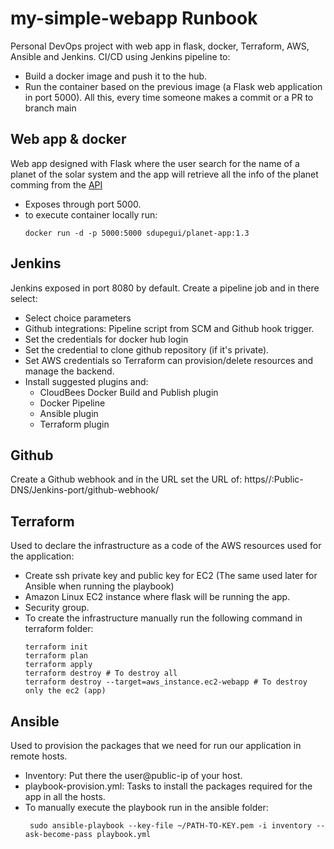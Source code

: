 # my-simple-webapp Runbook
Personal DevOps project with web app in flask, docker, Terraform, AWS, Ansible and Jenkins.
CI/CD using Jenkins pipeline to:
- Build a docker image and push it to the hub.
- Run the container based on the previous image (a Flask web application in port 5000).
 All this, every time someone makes a commit or a PR to branch main
 
## Web app & docker
Web app designed with Flask where the user search for the name of a planet of the solar system and the app will retrieve all the info of the planet comming from the [API](https://api.le-systeme-solaire.net/swagger/)
- Exposes through port 5000.
- to execute container locally run: 
    ```
    docker run -d -p 5000:5000 sdupegui/planet-app:1.3
    ```
    
## Jenkins
Jenkins exposed in port 8080 by default. Create a pipeline job and in there select: 
- Select choice parameters
- Github integrations: Pipeline script from SCM and Github hook trigger.
- Set the credentials for docker hub login
- Set the credential to clone github repository (if it's private).
- Set AWS credentials so Terraform can provision/delete resources and manage the backend.
- Install suggested plugins and: 
  - CloudBees Docker Build and Publish plugin
  - Docker Pipeline
  - Ansible plugin
  - Terraform plugin


## Github
Create a Github webhook and in the URL set the URL of: https//:Public-DNS/Jenkins-port/github-webhook/

## Terraform
Used to declare the infrastructure as a code of the AWS resources used for the application:
- Create ssh private key and public key for EC2 (The same used later for Ansible when running the playbook)
- Amazon Linux EC2 instance where flask will be running the app.
- Security group.
- To create the infrastructure manually run the following command in terraform folder:
    ```
    terraform init
    terraform plan
    terraform apply
    terraform destroy # To destroy all
    terraform destroy --target=aws_instance.ec2-webapp # To destroy only the ec2 (app)
    ```

## Ansible
Used to provision the packages that we need for run our application in remote hosts.
- Inventory: Put there the user@public-ip of your host.
- playbook-provision.yml: Tasks to install the packages required for the app in all the hosts.
- To manually execute the playbook run in the ansible folder:
   ```
    sudo ansible-playbook --key-file ~/PATH-TO-KEY.pem -i inventory --ask-become-pass playbook.yml       
   ```

